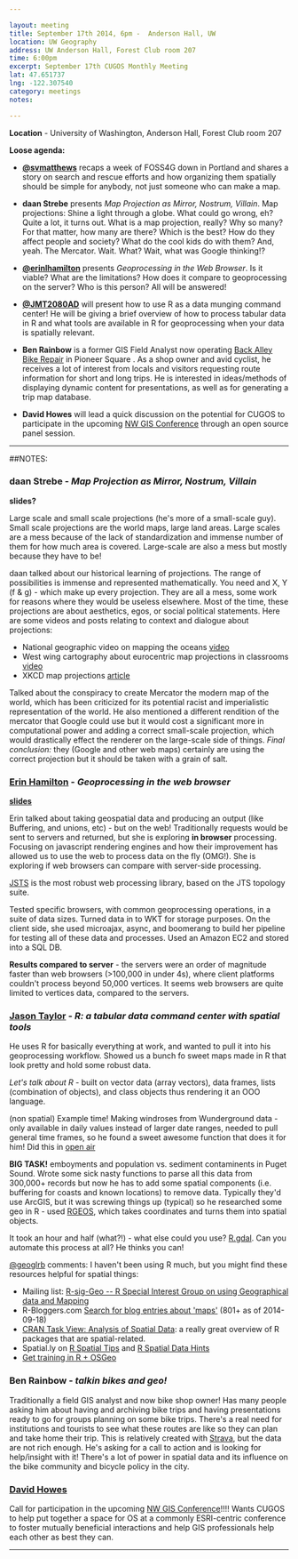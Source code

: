```yaml
---

layout: meeting
title: September 17th 2014, 6pm -  Anderson Hall, UW
location: UW Geography
address: UW Anderson Hall, Forest Club room 207
time: 6:00pm
excerpt: September 17th CUGOS Monthly Meeting
lat: 47.651737
lng: -122.307540
category: meetings
notes:

---
```


**Location** - University of Washington, Anderson Hall, Forest Club room 207

__Loose agenda:__

- **[@svmatthews](http://github.com/svmatthews)** recaps a week of FOSS4G down in Portland and shares a story on search and rescue efforts and how organizing them spatially should be simple for anybody, not just someone who can make a map.

- **daan Strebe** presents *Map Projection as Mirror, Nostrum, Villain*. Map projections: Shine a light through a globe. What could go wrong, eh? Quite a lot, it turns out. What is a map projection, really? Why so many? For that matter, how many are there? Which is the best? How do they affect people and society? What do the cool kids do with them? And, yeah. The Mercator. Wait. What? Wait, what was Google thinking!?

- **[@erinlhamilton](https://github.com/erinlhamilton)** presents *Geoprocessing in the Web Browser*. Is it viable? What are the limitations? How does it compare to geoprocessing on the server? Who is this person? All will be answered!

- **[@JMT2080AD](https://github.com/JMT2080AD)** will present how to use R as a data munging command center! He will be giving a brief overview of how to process tabular data in R and what tools are available in R for geoprocessing when your data is spatially relevant.

- **Ben Rainbow** is a former GIS Field Analyst now operating [Back Alley Bike Repair](http://www.backalleybikerepair.com/) in Pioneer Square . As a shop owner and avid cyclist, he receives a lot of interest from locals and visitors requesting route information for short and long trips. He is interested in ideas/methods of displaying dynamic content for presentations, as well as for generating a trip map database.

- **David Howes** will lead a quick discussion on the potential for CUGOS to participate in the upcoming [NW GIS Conference](http://nwgis.org/event/nwgis-2014-lynnwood-wa) through an open source panel session.

---

##NOTES:

### daan Strebe - *Map Projection as Mirror, Nostrum, Villain*

**slides?**

Large scale and small scale projections (he's more of a small-scale guy). Small scale projections are the world maps, large land areas. Large scales are a mess because of the lack of standardization and immense number of them for how much area is covered. Large-scale are also a mess but mostly because they have to be!

daan talked about our historical learning of projections. The range of possibilities is immense and represented mathematically. You need and X, Y (f & g) - which make up every projection. They are all a mess, some work for reasons where they would be useless elsewhere. Most of the time, these projections are about aesthetics, egos, or social political statements. Here are some videos and posts relating to context and dialogue about projections:

* National geographic video on mapping the oceans [video](http://www.youtube.com/watch?v=OQCoWAbOKfg)
* West wing cartography about eurocentric map projections in classrooms [video](http://www.youtube.com/watch?v=vVX-PrBRtTY)
* XKCD map projections [article](http://xkcd.com/977/)

Talked about the conspiracy to create Mercator the modern map of the world, which has been criticized for its potential racist and imperialistic representation of the world. He also mentioned a different rendition of the mercator that Google could use but it would cost a significant more in computational power and adding a correct small-scale projection, which would drastically effect the renderer on the large-scale side of things. *Final conclusion:* they (Google and other web maps) certainly are using the correct projection but it should be taken with a grain of salt.

### [Erin Hamilton](https://github.com/erinlhamilton) - *Geoprocessing in the web browser*

**[slides](/image/slides/CUGOS_20140915.pdf)**

Erin talked about taking geospatial data and producing an output (like Buffering, and unions, etc) - but on the web! Traditionally requests would be sent to servers and returned, but she is exploring **in browser** processing. Focusing on javascript rendering engines and how their improvement has allowed us to use the web to process data on the fly (OMG!). She is exploring if web browsers can compare with server-side processing.

[JSTS](https://github.com/bjornharrtell/jsts) is the most robust web processing library, based on the JTS topology suite.

Tested specific browsers, with common geoprocessing operations, in a suite of data sizes. Turned data in to WKT for storage purposes. On the client side, she used microajax, async, and boomerang to build her pipeline for testing all of these data and processes. Used an Amazon EC2 and stored into a SQL DB.

**Results compared to server** - the servers were an order of magnitude faster than web browsers (>100,000 in under 4s), where client platforms couldn't process beyond 50,000 vertices. It seems web browsers are quite limited to vertices data, compared to the servers.

### [Jason Taylor](https://github.com/JMT2080AD) - *R: a tabular data command center with spatial tools*

He uses R for basically everything at work, and wanted to pull it into his geoprocessing workflow. Showed us a bunch fo sweet maps made in R that look pretty and hold some robust data.

*Let's talk about R* - built on vector data (array vectors), data frames, lists (combination of objects), and class objects thus rendering it an OOO language.

(non spatial) Example time! Making windroses from Wunderground data - only available in daily values instead of larger date ranges, needed to pull general time frames, so he found a sweet awesome function that does it for him! Did this in [open air](http://www.openair-project.org/)

**BIG TASK!** emboyments and population vs. sediment contaminents in Puget Sound. Wrote some sick nasty functions to parse all this data from 300,000+ records but now he has to add some spatial components (i.e. buffering for coasts and known locations) to remove data. Typically they'd use ArcGIS, but it was screwing things up (typical) so he researched some geo in R - used [RGEOS](http://cran.at.r-project.org/web/packages/rgeos/index.html), which takes coordinates and turns them into spatial objects.

It took an hour and half (what?!) - what else could you use? [R.gdal](http://cran.r-project.org/web/packages/rgdal/index.html). Can you automate this process at all? He thinks you can!


[@geoglrb](https://github.com/geoglrb) comments: I haven't been using R much, but you might find these resources helpful for spatial things:

* Mailing list: [R-sig-Geo -- R Special Interest Group on using Geographical data and Mapping](https://stat.ethz.ch/mailman/listinfo/r-sig-geo)
* R-Bloggers.com [Search for blog entries about 'maps'](http://www.r-bloggers.com/?s=maps) (801+ as of 2014-09-18)
* [CRAN Task View: Analysis of Spatial Data](http://cran.r-project.org/web/views/Spatial.html): a really great overview of R packages that are spatial-related.
* Spatial.ly on [R Spatial Tips](http://spatial.ly/r/) and [R Spatial Data Hints](http://spatial.ly/category/r-spatial-data-hints/)
* [Get training in R + OSGeo](http://geostat-course.org/getTraining)


### Ben Rainbow - *talkin bikes and geo!*

Traditionally a field GIS analyst and now bike shop owner! Has many people asking him about having and archiving bike trips and having presentations ready to go for groups planning on some bike trips. There's a real need for institutions and tourists to see what these routes are like so they can plan and take home their trip. This is relatively created with [Strava](http://www.strava.com/running-app), but the data are not rich enough. He's asking for a call to action and is looking for help/insight with it! There's a lot of power in spatial data and its influence on the bike community and bicycle policy in the city.

### [David Howes](http://www.dhowes.com/)

Call for participation in the upcoming [NW GIS Conference](http://nwgis.org/event/nwgis-2014-lynnwood-wa)!!!! Wants CUGOS to help put together a space for OS at a commonly ESRI-centric conference to foster mutually beneficial interactions and help GIS professionals help each other as best they can.

---
